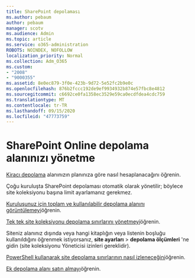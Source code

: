 ```yaml
---
title: SharePoint depolaması
ms.author: pebaum
author: pebaum
manager: scotv
ms.audience: Admin
ms.topic: article
ms.service: o365-administration
ROBOTS: NOINDEX, NOFOLLOW
localization_priority: Normal
ms.collection: Adm_O365
ms.custom:
- "2008"
- "9000355"
ms.assetid: 8e0ec879-3f0e-423b-9d72-5e52fc2b9e0c
ms.openlocfilehash: 876b2fccc192de9ef9934932b874e57fbc8e4812
ms.sourcegitcommit: c6692ce0fa1358ec3529e59ca0ecdfdea4cdc759
ms.translationtype: MT
ms.contentlocale: tr-TR
ms.lasthandoff: 09/15/2020
ms.locfileid: "47773759"
---
```

# <a name="manage-your-sharepoint-online-storage"></a>SharePoint Online depolama alanınızı yönetme

[Kiracı depolama](https://docs.microsoft.com/office365/servicedescriptions/sharepoint-online-service-description/sharepoint-online-limits?redirectedfrom=MSDN#limits-by-plan) alanınızın planınıza göre nasıl hesaplanacağını öğrenin.

Çoğu kuruluşta SharePoint depolaması otomatik olarak yönetilir; böylece site koleksiyonu başına limit ayarlamanız gerekmez.

[Kuruluşunuz için toplam ve kullanılabilir depolama alanını görüntülemeyi](https://docs.microsoft.com/sharepoint/manage-site-collection-storage-limits)öğrenin.

[Tek tek site koleksiyonu depolama sınırlarını yönetmeyi](https://docs.microsoft.com/sharepoint/manage-site-collection-storage-limits#manage-individual-site-storage-limits)öğrenin.

Siteniz alanınız dışında veya hangi kitaplığın veya listenin boşluğu kullanıldığını öğrenmek istiyorsanız, **site ayarları**  >  **depolama ölçümleri** 'ne gidin (site koleksiyonu Yöneticisi izinleri gereklidir).

[PowerShell kullanarak site depolama sınırlarının nasıl izleneceğini](https://docs.microsoft.com/sharepoint/manage-site-collection-storage-limits#monitor-site-storage-limits-by-using-powershell)öğrenin.

[Ek depolama alanı satın almayı](https://docs.microsoft.com/microsoft-365/commerce/add-storage-space)öğrenin. 
  